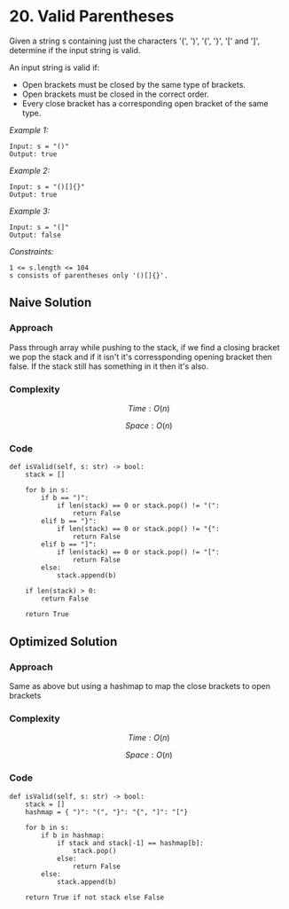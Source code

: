 # 20. Valid Parentheses
Given a string s containing just the characters '(', ')', '{', '}', '[' and ']', determine if the input string is valid.

An input string is valid if:
* Open brackets must be closed by the same type of brackets.
* Open brackets must be closed in the correct order.
* Every close bracket has a corresponding open bracket of the same type.


*Example 1:*

```
Input: s = "()"
Output: true
```

*Example 2:*

```
Input: s = "()[]{}"
Output: true
```

*Example 3:*

```
Input: s = "(]"
Output: false
```


*Constraints:*

```
1 <= s.length <= 104
s consists of parentheses only '()[]{}'.
```

## Naive Solution

### Approach
Pass through array while pushing to the stack, if we find a closing bracket we pop the stack and if it isn't it's corressponding opening bracket then false. If the stack still has something in it then it's also. 

### Complexity
$$Time: O(n)$$

$$Space: O(n)$$

### Code
```
def isValid(self, s: str) -> bool:
    stack = []

    for b in s:
        if b == ")":
            if len(stack) == 0 or stack.pop() != "(":
                return False
        elif b == "}":
            if len(stack) == 0 or stack.pop() != "{":
                return False
        elif b == "]":
            if len(stack) == 0 or stack.pop() != "[":
                return False
        else:
            stack.append(b)

    if len(stack) > 0:
        return False

    return True
```

## Optimized Solution

### Approach
Same as above but using a hashmap to map the close brackets to open brackets

### Complexity
$$Time: O(n)$$

$$Space: O(n)$$

### Code
```
def isValid(self, s: str) -> bool:
    stack = []
    hashmap = { ")": "(", "}": "{", "]": "["}

    for b in s:
        if b in hashmap:
            if stack and stack[-1] == hashmap[b]:
                stack.pop()
            else:
                return False
        else:
            stack.append(b)

    return True if not stack else False
```